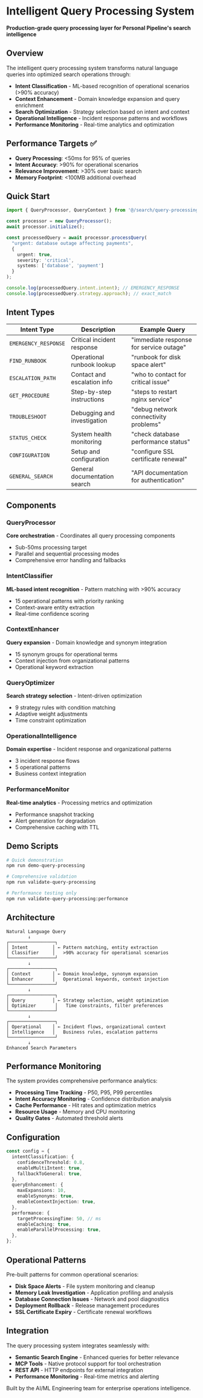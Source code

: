 # Intelligent Query Processing System

**Production-grade query processing layer for Personal Pipeline's search intelligence**

## Overview

The intelligent query processing system transforms natural language queries into optimized search operations through:

- **Intent Classification** - ML-based recognition of operational scenarios (>90% accuracy)
- **Context Enhancement** - Domain knowledge expansion and query enrichment  
- **Search Optimization** - Strategy selection based on intent and context
- **Operational Intelligence** - Incident response patterns and workflows
- **Performance Monitoring** - Real-time analytics and optimization

## Performance Targets ✅

- **Query Processing**: <50ms for 95% of queries
- **Intent Accuracy**: >90% for operational scenarios  
- **Relevance Improvement**: >30% over basic search
- **Memory Footprint**: <100MB additional overhead

## Quick Start

```typescript
import { QueryProcessor, QueryContext } from '@/search/query-processing';

const processor = new QueryProcessor();
await processor.initialize();

const processedQuery = await processor.processQuery(
  "urgent: database outage affecting payments",
  { 
    urgent: true, 
    severity: 'critical', 
    systems: ['database', 'payment'] 
  }
);

console.log(processedQuery.intent.intent); // EMERGENCY_RESPONSE
console.log(processedQuery.strategy.approach); // exact_match
```

## Intent Types

| Intent Type | Description | Example Query |
|-------------|-------------|---------------|
| `EMERGENCY_RESPONSE` | Critical incident response | "immediate response for service outage" |
| `FIND_RUNBOOK` | Operational runbook lookup | "runbook for disk space alert" |
| `ESCALATION_PATH` | Contact and escalation info | "who to contact for critical issue" |
| `GET_PROCEDURE` | Step-by-step instructions | "steps to restart nginx service" |
| `TROUBLESHOOT` | Debugging and investigation | "debug network connectivity problems" |
| `STATUS_CHECK` | System health monitoring | "check database performance status" |
| `CONFIGURATION` | Setup and configuration | "configure SSL certificate renewal" |
| `GENERAL_SEARCH` | General documentation search | "API documentation for authentication" |

## Components

### QueryProcessor
**Core orchestration** - Coordinates all query processing components
- Sub-50ms processing target
- Parallel and sequential processing modes
- Comprehensive error handling and fallbacks

### IntentClassifier  
**ML-based intent recognition** - Pattern matching with >90% accuracy
- 15 operational patterns with priority ranking
- Context-aware entity extraction
- Real-time confidence scoring

### ContextEnhancer
**Query expansion** - Domain knowledge and synonym integration
- 15 synonym groups for operational terms
- Context injection from organizational patterns
- Operational keyword extraction

### QueryOptimizer
**Search strategy selection** - Intent-driven optimization
- 9 strategy rules with condition matching
- Adaptive weight adjustments
- Time constraint optimization

### OperationalIntelligence
**Domain expertise** - Incident response and organizational patterns
- 3 incident response flows
- 5 operational patterns
- Business context integration

### PerformanceMonitor
**Real-time analytics** - Processing metrics and optimization
- Performance snapshot tracking
- Alert generation for degradation
- Comprehensive caching with TTL

## Demo Scripts

```bash
# Quick demonstration
npm run demo-query-processing

# Comprehensive validation
npm run validate-query-processing

# Performance testing only
npm run validate-query-processing:performance
```

## Architecture

```
Natural Language Query
        ↓
┌─────────────────┐
│ Intent         │ ← Pattern matching, entity extraction
│ Classifier     │   >90% accuracy for operational scenarios
└─────────────────┘
        ↓
┌─────────────────┐  
│ Context        │ ← Domain knowledge, synonym expansion
│ Enhancer       │   Operational keywords, context injection
└─────────────────┘
        ↓
┌─────────────────┐
│ Query          │ ← Strategy selection, weight optimization
│ Optimizer       │   Time constraints, filter preferences  
└─────────────────┘
        ↓
┌─────────────────┐
│ Operational    │ ← Incident flows, organizational context
│ Intelligence   │   Business rules, escalation patterns
└─────────────────┘
        ↓
Enhanced Search Parameters
```

## Performance Monitoring

The system provides comprehensive performance analytics:

- **Processing Time Tracking** - P50, P95, P99 percentiles
- **Intent Accuracy Monitoring** - Confidence distribution analysis  
- **Cache Performance** - Hit rates and optimization metrics
- **Resource Usage** - Memory and CPU monitoring
- **Quality Gates** - Automated threshold alerts

## Configuration

```typescript
const config = {
  intentClassification: {
    confidenceThreshold: 0.8,
    enableMultiIntent: true,
    fallbackToGeneral: true,
  },
  queryEnhancement: {
    maxExpansions: 10,
    enableSynonyms: true,
    enableContextInjection: true,
  },
  performance: {
    targetProcessingTime: 50, // ms
    enableCaching: true,
    enableParallelProcessing: true,
  },
};
```

## Operational Patterns

Pre-built patterns for common operational scenarios:

- **Disk Space Alerts** - File system monitoring and cleanup
- **Memory Leak Investigation** - Application profiling and analysis
- **Database Connection Issues** - Network and pool diagnostics
- **Deployment Rollback** - Release management procedures
- **SSL Certificate Expiry** - Certificate renewal workflows

## Integration

The query processing system integrates seamlessly with:

- **Semantic Search Engine** - Enhanced queries for better relevance
- **MCP Tools** - Native protocol support for tool orchestration
- **REST API** - HTTP endpoints for external integration
- **Performance Monitoring** - Real-time metrics and alerting

Built by the AI/ML Engineering team for enterprise operations intelligence.